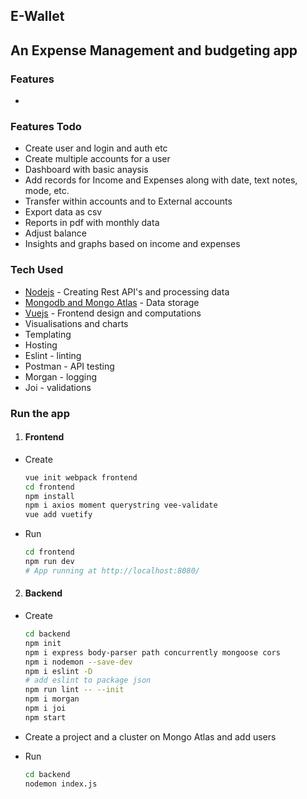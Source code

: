 ## E-Wallet

## An Expense Management and budgeting app

### Features
* 

### Features Todo
* Create user and login and auth etc
* Create multiple accounts for a user
* Dashboard with basic anaysis
* Add records for Income and Expenses along with date, text notes, mode, etc.
* Transfer within accounts and to External accounts
* Export data as csv
* Reports in pdf with monthly data
* Adjust balance
* Insights and graphs based on income and expenses

### Tech Used
* <ins>Nodejs</ins> - Creating Rest API's and processing data
* <ins>Mongodb and Mongo Atlas</ins> - Data storage
* <ins>Vuejs</ins> - Frontend design and computations
* Visualisations and charts
* Templating
* Hosting
* Eslint - linting
* Postman - API testing
* Morgan - logging
* Joi - validations

### Run the app
1. #### Frontend
* Create
  ```bash
  vue init webpack frontend
  cd frontend
  npm install
  npm i axios moment querystring vee-validate
  vue add vuetify
  ```

* Run
  ```bash
  cd frontend
  npm run dev
  # App running at http://localhost:8080/
  ```

2. #### Backend
* Create
  ```bash
  cd backend
  npm init
  npm i express body-parser path concurrently mongoose cors
  npm i nodemon --save-dev
  npm i eslint -D
  # add eslint to package json
  npm run lint -- --init
  npm i morgan
  npm i joi
  npm start
  ```

* Create a project and a cluster on Mongo Atlas and add users

* Run
  ```bash
  cd backend
  nodemon index.js
  ```
    